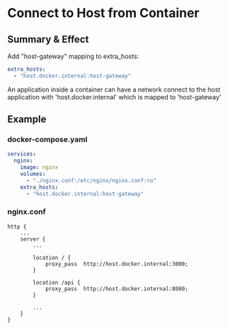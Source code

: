 # Connect to Host from Container

## Summary & Effect

Add "host-gateway" mapping to extra\_hosts:

```yaml
extra_hosts:
  - "host.docker.internal:host-gateway"
```

An application inside a container can have a network connect to the host application with 'host.docker.internal' which is mapped to 'host-gateway'

## Example

### docker-compose.yaml

```yaml
services:
  nginx:
    image: nginx
    volumes:
      - "./nginx.conf:/etc/nginx/nginx.conf:ro"
    extra_hosts:
      - "host.docker.internal:host-gateway"
```

### nginx.conf

```nginx
http {
    ...
    server {
        ...
        
        location / {
            proxy_pass  http://host.docker.internal:3000;
        }

        location /api {
            proxy_pass  http://host.docker.internal:8080;
        }
        
        ...
    }
}
```
